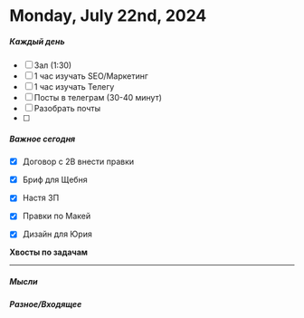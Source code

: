 # Monday, July 22nd, 2024

##### Каждый день
- [ ] Зал (1:30)
- [ ] 1 час изучать SEO/Маркетинг
- [ ] 1 час изучать Телегу
- [ ] Посты в телеграм  (30-40 минут)
- [ ] Разобрать почты
- [ ] 
##### Важное сегодня
- [x] Договор с 2В внести правки
- [x] Бриф для Щебня
- [x] Настя ЗП
- [x] Правки по Макей
- [x] Дизайн для Юрия


**Хвосты по задачам**

---

##### Мысли

##### Разное/Входящее
